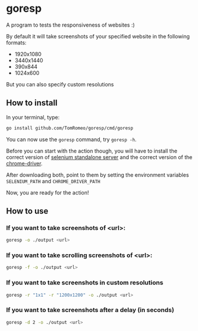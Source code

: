 # goresp
A program to tests the responsiveness of websites :)

By default it will take screenshots of your specified website in the following formats:

- 1920x1080
- 3440x1440
- 390x844
- 1024x600

But you can also specify custom resolutions

## How to install
In your terminal, type:
```bash
go install github.com/TomRomeo/goresp/cmd/goresp
```

You can now use the `goresp` command, try `goresp -h`.

Before you can start with the action though, you will have to install the correct version of [selenium standalone server](https://selenium-release.storage.googleapis.com/index.html?path=4.0/)
and the correct version of the [chrome-driver](https://chromedriver.chromium.org/downloads).

After downloading both, point to them by setting the environment variables `SELENIUM_PATH` and `CHROME_DRIVER_PATH`

Now, you are ready for the action!

## How to use
### If you want to take screenshots of \<url>:
```bash
goresp -o ./output <url>
```

### If you want to take scrolling screenshots of \<url>:
```bash
goresp -f -o ./output <url>
```

### If you want to take screenshots in custom resolutions
```bash
goresp -r "1x1" -r "1200x1200" -o ./output <url>
```

### If you want to take screenshots after a delay (in seconds)
```bash
goresp -d 2 -o ./output <url>
```
